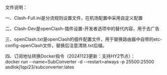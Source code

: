 文件说明：

一、Clash-Full.ini是分流规则设置文件，在机场配置中采用自定义配置

二、Clash-Dev是openClash-插件设置-开发者选项中的替代内容，用于去广告

三、openClash.txt是openClash的插件配置文件，用于替换路由器中自带的etc-config-openClash文件，替换后注意清除.txt后缀。

四、订阅地址转换Docker指令（20241123更新：支持HY2节点）：  
docker run --name=SubConverter -d --restart=always -p 25500:25500 asdlokj1qpi23/subconverter:lates
